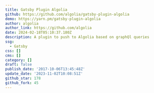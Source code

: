 ```yaml
---
title: Gatsby Plugin Algolia
github: https://github.com/algolia/gatsby-plugin-algolia
demo: https://yarn.pm/gatsby-plugin-algolia
author: algolia
author_link: https://github.com/algolia
date: 2024-02-18T05:10:37.180Z
description: A plugin to push to Algolia based on graphQl queries
ssg:
  - Gatsby
css: []
cms: []
category: []
draft: false
publish_date: '2017-10-06T13:45:48Z'
update_date: '2023-11-02T10:08:51Z'
github_star: 178
github_fork: 45
---
```


